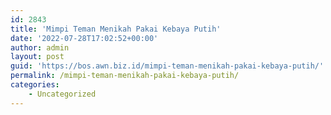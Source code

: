 ```yaml
---
id: 2843
title: 'Mimpi Teman Menikah Pakai Kebaya Putih'
date: '2022-07-28T17:02:52+00:00'
author: admin
layout: post
guid: 'https://bos.awn.biz.id/mimpi-teman-menikah-pakai-kebaya-putih/'
permalink: /mimpi-teman-menikah-pakai-kebaya-putih/
categories:
    - Uncategorized
---
```


